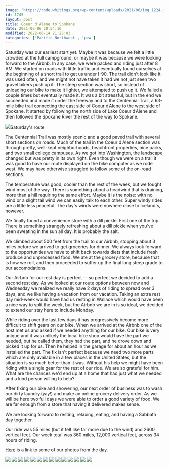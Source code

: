 ```yaml
---
image: "https://rode.whitings.org/wp-content/uploads/2021/06/img_1224.jpg"
id: 1745
layout: post
title: Coeur d'Alene to Spokane
date: 2021-06-06 20:54:16
modified: 2022-06-14 21:25:03
categories: ['Pacific Northwest', 'pew']
---
```



Saturday was our earliest start yet. Maybe it was because we felt a little crowded at the full campground, or maybe it was because we were looking forward to the Airbnb. In any case, we were packed and riding just after 8 AM. We started on roads with little traffic and eventually found ourselves at the beginning of a short trail to get us under I-90. The trail didn’t look like it was used often, and we might not have taken it had we not just seen two gravel bikers push up it. The steep section was short, so instead of unloading our bike to make it lighter, we attempted to push up it. We failed a couple times but eventually made it. It was a bit stressful, but in the end we succeeded and made it under the freeway and to the Centennial Trail, a 63-mile bike trail connecting the east side of Coeur d’Alene to the west side of Spokane. It started by following the north side of Lake Coeur d’Alene and then followed the Spokane River the rest of the way to Spokane. 




![](https://rode.whitings.org/wp-content/uploads/2021/06/img_1220.jpg)Saturday's route


The Centennial Trail was mostly scenic and a good paved trail with several short sections on roads. Much of the trail in the Coeur d'Alene section was through pretty, well-kept neighborhoods, beachfront properties, nice parks, and two small college campuses. As we got into Washington, the landscape changed but was pretty in its own right. Even though we were on a trail it was good to have our route displayed on the bike computer as we rode west. We may have otherwise struggled to follow some of the on-road sections.




The temperature was good, cooler than the rest of the week, but we fought wind most of the way. There is something about a headwind that is draining, more than a hill requiring the same effort. Maybe it is the noise: with no wind or a slight tail wind we can easily talk to each other. Super windy rides are a little less peaceful. The day's winds were nowhere close to Iceland's, however.




We finally found a convenience store with a dill pickle. First one of the trip. There is something strangely refreshing about a dill pickle when you’ve been sweating in the sun all day. It is probably the salt.




We climbed about 500 feet from the trail to our Airbnb, stopping about 3 miles before we arrived to get groceries for dinner. We always look forward to the opportunities we have to shift back towards diets that include fresh produce and unprocessed food. We ate at the grocery store, because that is how we roll, and then proceeded to suffer up the final long steep grade to our accomodations. 




Our Airbnb for our rest day is perfect -- so perfect we decided to add a second rest day. As we looked at our route options between now and Wednesday we realized we really have 2 days of riding to spread over 3 days, and we like having a vacation from our vacation. Taking an extra rest day mid-week would have had us resting in Wallace which would have been a nice way to split the week, but the Airbnb we are in is so ideal, we decided to extend our stay here to include Monday.




While riding over the last few days it has progressively become more difficult to shift gears on our bike. When we arrived at the Airbnb one of the host met us and asked if we needed anything for our bike. Our bike is very unique and it was unlikely the local bike shop would have the part we needed, but he called them, they had the part, and he drove down and picked it up for us. Then he helped in the garage for about an hour as we installed the part. The fix isn't perfect because we need two more parts which are only available in a few places in the United States, but the situation is so much better than it was. Without his help we might have been riding with a single gear for the rest of our ride. We are so grateful for him. What are the chances we'd end up at a home that had just what we needed and a kind person willing to help?




After fixing our bike and showering, our next order of business was to wash our dirty laundry (yay!) and make an online grocery delivery order. As we will be here two full days we were able to order a good variety of food. We are far enough from a store that having it delivered makes sense.




We are looking forward to resting, relaxing, eating, and having a Sabbath day together.




Our ride was 55 miles (but it felt like far more due to the wind) and 2600 vertical feet. Our week total was 360 miles, 12,000 vertical feet, across 34 hours of riding.




[Here](https://photos.app.goo.gl/3XNB8dgNz1CkugCA8) is a link to some of our photos from the day. 







<!-- Auto-inserted images -->
![](https://rode.whitings.org/wp-content/uploads/2021/06/PXL_20210604_160436656-scaled.jpg)
![](https://rode.whitings.org/wp-content/uploads/2021/06/PXL_20210604_165910413-scaled.jpg)
![](https://rode.whitings.org/wp-content/uploads/2021/06/PXL_20210605_153001321-scaled.jpg)
![](https://rode.whitings.org/wp-content/uploads/2021/06/PXL_20210605_162800536-scaled.jpg)
![](https://rode.whitings.org/wp-content/uploads/2021/06/PXL_20210605_171649700-scaled.jpg)
![](https://rode.whitings.org/wp-content/uploads/2021/06/PXL_20210605_171755372-scaled.jpg)
![](https://rode.whitings.org/wp-content/uploads/2021/06/PXL_20210605_194901027-scaled.jpg)
![](https://rode.whitings.org/wp-content/uploads/2021/06/PXL_20210605_200028208-scaled.jpg)
![](https://rode.whitings.org/wp-content/uploads/2021/06/PXL_20210605_201703489-scaled.jpg)
![](https://rode.whitings.org/wp-content/uploads/2021/06/PXL_20210605_202843212-scaled.jpg)
![](https://rode.whitings.org/wp-content/uploads/2021/06/img_1211-scaled.jpg)
![](https://rode.whitings.org/wp-content/uploads/2021/06/img_1216-scaled.jpg)
![](https://rode.whitings.org/wp-content/uploads/2021/06/img_1220.jpg)
![](https://rode.whitings.org/wp-content/uploads/2021/06/img_1224.jpg)
